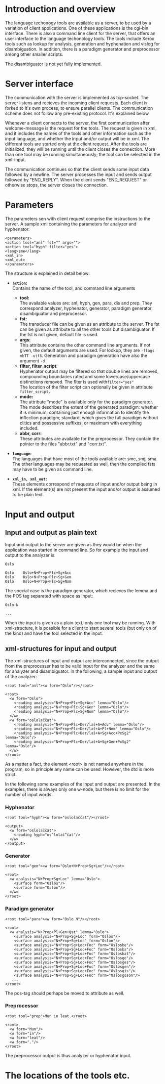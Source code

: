 Introduction and overview
=========================

The language techonogy tools are available as a server, to be used by a
variation of client applications. One of these applications is the
cgi-bin interface. There is also a command line client for the server,
that offers an user interface to the language techonology tools. The
tools include Xerox tools such as lookup for analysis, generation and
hyphenation and vislcg for disambiguation. In addition, there is a
paradigm generator and preprocessor among other smaller scripts.

The disambiguator is not yet fully implemented.

Server interface
================

The communication with the server is implemented as tcp-socket. The
server listens and recieves the incoming client requests. Each client is
forked to it's own process, to ensure parallel clients. The
communication scheme does not follow any pre-existing protocol. It's
explained below.

Whenever a client connects to the server, the first communication after
welcome-message is the request for the tools. The request is given in
xml, and it includes the names of the tools and other information such
as the input language, and whether the input and/or output will be in
xml. The different tools are started only at the client request. After
the tools are initialized, they will be running until the client closes
the connection. More than one tool may be running simultaneously; the
tool can be selected in the xml-input.

The communication continues so that the client sends some input data
followed by a newline. The server processes the input and sends output
followed by "END\_REPLY". When the client sends "END\_REQUEST" or
otherwise stops, the server closes the connection.

Parameters
==========

The parameters sen with client request comprise the instructions to the
server. A sample xml containing the parameters for analyzer and
hyphenator:

    <parameters>
    <action tool="anl" fst="" args="">
    <action tool="hyph" filter="yes">
    <lang>sme</lang>
    <xml_in>
    <xml_out>
    </parameters>

The structure is explained in detail below:

-   **`action`:**  
    Contains the name of the tool, and command line arguments
    -   **tool:**  
        The available values are: anl, hyph, gen, para, dis and prep.
        They correspond analyzer, hyphenator, generator, paradigm
        generator, disambiguator and preprocessor.

    <!-- -->

    -   **fst:**  
        The transducer file can be given as an attribute to the server.
        The fst can be given as attribute to all the other tools but
        disambiguator. If the fst is not given, default file is used.

    <!-- -->

    -   **args:**  
        This attribute contains the other command line arguments. If not
        given, the default arguments are used. For lookup, they are
        `-flags mbTT -utf8`. Generation and paradigm generation have
        also the argument `-d.`

    <!-- -->

    -   **filter, filter\_script:**  
        Hyphenator output may be filtered so that double lines are
        removed, compounding boundaries rated and some
        lowercase/uppercase distinctions removed. The flter is used
        with` filter="yes"                      ` The location of the
        filter script can optionally be given in
        attribute` filter_script.`

    <!-- -->

    -   **mode:**  
        The attribute "mode" is available only for the paradigm
        generator. The mode describes the extent of the generated
        paradigm: whether it is minimum: containing just enough
        information to identify the inflection paradigm; standard, which
        gives the full paradigm without clitics and possessive suffixes;
        or maximum with everything included.

    <!-- -->

    -   **abbr, corr:**  
        These attributes are available for the preprocessor. They
        contain the pointer to the files "abbr.txt" and "corr.txt".

<!-- -->

-   **`language`:**  
    The languages that have most of the tools available are: sme, smj,
    sma. The other languages may be requested as well, then the compiled
    fsts may have to be given as command line.

<!-- -->

-   **`xml_in, xml_out`:**  
    These elements correspond of requests of input and/or output being
    in xml. If the element(s) are not present the input and/or output is
    assumed to be plain text.

Input and output
================

Input and output as plain text
------------------------------

Input and output to the server are given as they would be when the
application was started in command line. So for example the input and
output to the analyzer is:

    Oslo

    Oslo    Oslo+N+Prop+Plc+Sg+Acc
    Oslo    Oslo+N+Prop+Plc+Sg+Gen
    Oslo    Oslo+N+Prop+Plc+Sg+Nom

The special case is the paradigm generator, which recieves the lemma and
the POS tag separated with space as input:

    Oslo N

    ...

When the input is given as a plain text, only one tool may be running.
With xml-structure, it is possible for a client to start several tools
(but only on of the kind) and have the tool selected in the input.

xml-structures for input and output
-----------------------------------

The xml-structures of input and output are interconnected, since the
output from the preprocesser has to be valid input for the analyzer and
the same for analyzer and disambiguator. In the following, a sample
input and output of the analyzer:

    <root tool="anl"><w form="Oslo"/></root>

    <root>
      <w form="Oslo">
        <reading analysis="N+Prop+Plc+Sg+Acc" lemma="Oslo"/>
        <reading analysis="N+Prop+Plc+Sg+Gen" lemma="Oslo"/>
        <reading analysis="N+Prop+Plc+Sg+Nom" lemma="Oslo"/>
      </w>
      <w form="oslolaččat">
        <reading analysis="N+Prop+Plc+Der/laš+A+Adv" lemma="Oslo"/>
        <reading analysis="N+Prop+Plc+Der/laš+A+Pl+Nom" lemma="Oslo"/>
        <reading analysis="N+Prop+Plc+Der/laš+A+Sg+Acc+PxSg2" lemma="Oslo"/>
        <reading analysis="N+Prop+Plc+Der/laš+A+Sg+Gen+PxSg2" lemma="Oslo"/>
      </w>
    </root>

As a matter a fact, the element &lt;root&gt; is not named anywhere in
the program, so in principle any name can be used. However, the dtd is
more strict.

In the following some examples of the input and output are presented. In
the examples, there is always only one w-node, but there is no limit for
the number of input words.

### Hyphenator

    <root tool="hyph"><w form="oslolaččat"/></root>

    <output>
      <w form="oslolaččat">
        <reading hyph="os^lolač^čat"/>
      </w>
    </output>

### Generator

    <root tool="gen"><w form="Oslo+N+Prop+Sg+Loc"/></root>

    <root>
      <w analysis="N+Prop+Sg+Loc" lemma="Oslo">
        <surface form="Oslos"/>
        <surface form="Oslon"/>
      </w>
    </root>

### Paradigm generator

    <root tool="para"><w form="Oslo N"/></root>

    <root>
      <w analysis="N+Prop+Pl+Gen+Qst" lemma="Oslo">
        <surface analysis="N+Prop+Sg+Loc" form="Oslos"/>
        <surface analysis="N+Prop+Sg+Loc" form="Oslon"/>
        <surface analysis="N+Prop+Sg+Loc+Foc" form="Oslosbe"/>
        <surface analysis="N+Prop+Sg+Loc+Foc" form="Oslosba"/>
        <surface analysis="N+Prop+Sg+Loc+Foc" form="Oslosbat"/>
        <surface analysis="N+Prop+Sg+Loc+Foc" form="Oslosge"/>
        <surface analysis="N+Prop+Sg+Loc+Foc" form="Oslosges"/>
        <surface analysis="N+Prop+Sg+Loc+Foc" form="Oslosgen"/>
        <surface analysis="N+Prop+Sg+Loc+Foc" form="Oslosgis"/>
        <surface analysis="N+Prop+Sg+Loc+Foc" form="Oslosgoson"/>
       ...
    </root>

The pos-tag should perhaps be moved to attribute as well.

### Preprocessor

    <root tool="prep">Mun in leat.</root>

    <root>
      <w form="Mun"/>
      <w form="in"/>
      <w form="leat"/>
      <w form="."/>
    </root>

The preprocessor output is thus analyzer or hyphenator input.

The locations of the tools etc.
===============================
